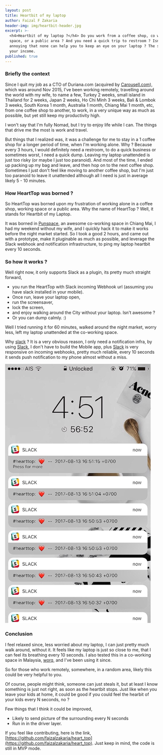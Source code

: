```yaml
---
layout: post
title: Heartbit of my laptop
author: Faizal F Zakaria
header-img: img/heartbit-header.jpg
excerpt: >-
  <h4>Heartbit of my laptop ?</h4> Do you work from a coffee shop, co working
  space, or a public area ? And you need a quick trip to restroom ? Isn't
  annoying that none can help you to keep an eye on your laptop ? The source of
  your income.
published: true
---
```


### Briefly the context

Since I quit my job as a CTO of Duriana.com (acquired by
[Carousell.com](https://carousell.com/)), which was around Nov 2015,
I've been working remotely, travelling around the world with my wife, to name a
few, Turkey 2 weeks, small island in Thailand for 2 weeks, Japan 2
weeks, Ho Chi Minh 3 weeks, Bali & Lombok 3 weeks, South Korea 1
month, Australia 1 month, Chiang Mai 1 month, etc, from one coffee shop to another, to work, in a very unique way as much as possible, but yet still keep my productivity high.

I won't say that I'm fully Nomad, but I try to enjoy life while I
can. The things that drive me the most is work and travel.

But things that I realized was, it was a challenge for me to stay in a
1 coffee shop for a longer period of time, when I'm working alone. Why
? Because every 3 hours, I would definitely need a restroom, to do a
quick business or sometimes worst, I need a quick dump. Leaving my laptop unattended is just too risky (or
maybe I just too paranoid). And most of the time, I ended up packing
up my bag and leave, and then hop on to the next coffee shop. Sometimes I just don't feel like moving to another coffee shop, but I'm just too paranoid to leave it unattended although all I need is just in average likely 5 - 10 minutes.

### How HeartTop was borned ?

So HeartTop was borned upon my frustration of working alone in a coffee shop, working space or a public area. Why the name of HeartTop ? Well, it stands for Heartbit of my Laptop.

It was borned in [Punspace](http://www.punspace.com/), an awesome co-working space in Chiang Mai, I had my weekend without my wife, and I quickly hack it to make it works before the night market started. So I took a good 2 hours, and came out with a prototype, make it pluginable as much as possible, and leverage the Slack webhook and notification infrastructure, to ping my laptop heartbit every 10 seconds.

### So how it works ?

Well right now, it only supports Slack as a plugin, its pretty much straight forward,

- you run the HeartTop with Slack incoming Webhook url (assuming you have slack installed in your mobile).
- Once run, leave your laptop open,
- run the screensaver,
- lock the screen,
- and enjoy walking around the City without your laptop. Isn't awesome ?
- Or you can dump calmly. :)

Well I tried running it for 60 minutes, walked around the night
market, worry less, left my laptop unattended at the co-working space.

Why [slack](https://slack.com/) ? It is a very obvious reason, I only
need a notification infra, by using [Slack](https://slack.com/), I don't have to build the Mobile app, plus [Slack](https://slack.com/) is very responsive on incoming webhooks, pretty much reliable, every 10 seconds it sends push notification to my phone almost without a miss.

![Heartbit](/img/heartbit1.jpg)

### Conclusion

I feel relaxed since, less worried about my laptop, I can just pretty
much walk around, without it. It feels like my laptop is just so close
to me, that I can feel its breathing every 10 seconds. I also tested this in a co-working space in Malaysia, [worq](https://worq.space/), and I've been using it since.

So for those who work remotely, somewhere, in a random area, likely this could be very helpful to you.

Of course, people might think, someone can just steals it, but at
least I know something is just not right, as soon as the heartbit stops. Just like when you leave your kids at home, it could be good if you could feel the hearbit of your kids every N seconds, no ?

Few things that I think it could be improved,

- Likely to send picture of the surrounding every N seconds
- Run in in the driver layer.

If you feel like contributing, here is the link,
[https://github.com/faizalzakaria/heart_top](https://github.com/faizalzakaria/heart_top).
Just keep in mind, the code is still in MVP mode.
